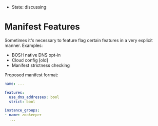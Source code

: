 - State: discussing

# Manifest Features

Sometimes it's necessary to feature flag certain features in a very explicit manner. Examples:

- BOSH native DNS opt-in
- Cloud config [old]
- Manifest strictness checking

Proposed manifest format:

```yaml
name: ...

features:
  use_dns_addresses: bool
  strict: bool

instance_groups:
- name: zookeeper
  ...
```

